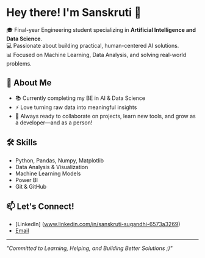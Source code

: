 # Hey there! I'm Sanskruti 🥰

🎓 Final-year Engineering student specializing in **Artificial Intelligence and Data Science**.  
💻 Passionate about building practical, human-centered AI solutions.  
📊 Focused on Machine Learning, Data Analysis, and solving real-world problems.

## 🌟 About Me
- 📚 Currently completing my BE in AI & Data Science
- ⚡ Love turning raw data into meaningful insights
- 🤝 Always ready to collaborate on projects, learn new tools, and grow as a developer—and as a person!

## 🛠️ Skills
- Python, Pandas, Numpy, Matplotlib
- Data Analysis & Visualization
- Machine Learning Models
- Power BI
- Git & GitHub

## 📫 Let's Connect!
- [LinkedIn] (www.linkedin.com/in/sanskruti-sugandhi-6573a3269)
- [Email](sanskruti.sugandhi4@gmail.com)

---

*"Committed to Learning, Helping, and Building Better Solutions ;)"*
